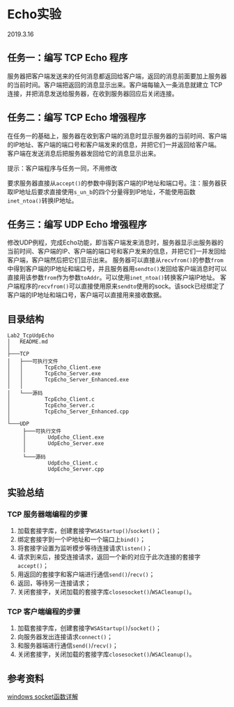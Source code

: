 # Echo实验

2019.3.16

## 任务一：编写 TCP Echo 程序

服务器把客户端发送来的任何消息都返回给客户端，返回的消息前面要加上服务器的当前时间。客户端把返回的消息显示出来。客户端每输入一条消息就建立 TCP 连接，并把消息发送给服务器，在收到服务器回应后关闭连接。



## 任务二：编写 TCP Echo 增强程序

在任务一的基础上，服务器在收到客户端的消息时显示服务器的当前时间、客户端的IP地址、客户端的端口号和客户端发来的信息，并把它们一并返回给客户端。
客户端在发送消息后把服务器发回给它的消息显示出来。

提示：客户端程序与任务一同，不用修改

要求服务器直接从`accept()`的参数中得到客户端的IP地址和端口号。注：服务器获取IP地址后要求直接使用`s_un_b`的四个分量得到IP地址，不能使用函数`inet_ntoa()`转换IP地址。



## 任务三：编写 UDP Echo 增强程序

修改UDP例程，完成Echo功能，即当客户端发来消息时，服务器显示出服务器的当前时间、客户端的IP、客户端的端口号和客户发来的信息，并把它们一并发回给客户端，客户端然后把它们显示出来。
服务器可以直接从`recvfrom()`的参数`from`中得到客户端的IP地址和端口号，并且服务器用`sendto()`发回给客户端消息时可以直接用该参数`from`作为参数`toAddr`。可以使用`inet_ntoa()`转换客户端IP地址。
客户端程序的`recvfrom()`可以直接使用原来`sendto`使用的sock。该sock已经绑定了客户端的IP地址和端口号，客户端可以直接用来接收数据。



## 目录结构

```
Lab2_TcpUdpEcho
│   README.md
│
├───TCP
│   ├───可执行文件
│   │       TcpEcho_Client.exe
│   │       TcpEcho_Server.exe
│   │       TcpEcho_Server_Enhanced.exe
│   │
│   └───源码
│           TcpEcho_Client.c
│           TcpEcho_Server.c
│           TcpEcho_Server_Enhanced.cpp
│
└───UDP
     ├───可执行文件
     │       UdpEcho_Client.exe
     │       UdpEcho_Server.exe
     │
     └───源码
             UdpEcho_Client.c
             UdpEcho_Server.cpp
```



## 实验总结

### TCP 服务器端编程的步骤
1. 加载套接字库，创建套接字`WSAStartup()`/`socket()`；
2. 绑定套接字到一个IP地址和一个端口上`bind()`；
3. 将套接字设置为监听模步等待连接请求`listen()`；
4. 请求到来后，接受连接请求，返回一个新的对应于此次连接的套接字`accept()`；
5. 用返回的套接字和客户端进行通信`send()`/`recv()`；
6. 返回，等待另一连接请求；
7. 关闭套接字，关闭加载的套接字库`closesocket()`/`WSACleanup()`。



### TCP 客户端编程的步骤
1. 加载套接字库，创建套接字`WSAStartup()`/`socket()`；
2. 向服务器发出连接请求`connect()`；
3. 和服务器端进行通信`send()`/`recv()`；
4. 关闭套接字，关闭加载的套接字库`closesocket()`/`WSACleanup()`。



## 参考资料

[windows socket函数详解](https://www.cnblogs.com/hgwang/p/6074038.html)

